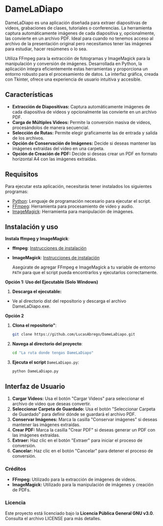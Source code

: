 # DameLaDiapo

DameLaDiapo es una aplicación diseñada para extraer diapositivas de videos, grabaciones de clases, tutoriales o conferencias. La herramienta captura automáticamente imágenes de cada diapositiva y, opcionalmente, las convierte en un archivo PDF. Ideal para cuando no tenemos acceso al archivo de la presentación original pero necesitamos tener las imágenes para estudiar, hacer resúmenes o lo sea. 

Utiliza FFmpeg para la extracción de fotogramas y ImageMagick para la manipulación y conversión de imágenes. Desarrollada en Python, la aplicación integra eficientemente estas herramientas y proporciona un entorno robusto para el procesamiento de datos. La interfaz gráfica, creada con Tkinter, ofrece una experiencia de usuario intuitiva y accesible.

## Características

- **Extracción de Diapositivas:** Captura automáticamente imágenes de cada diapositiva de videos y opcionalmente las convierte en un archivo PDF.
- **Carga de Múltiples Videos:** Permite la conversión masiva de videos, procesándolos de manera secuencial.
- **Selección de Rutas:** Permite elegir graficamente las de entrada y salida de los archivos.
- **Opción de Conservación de Imágenes:** Decide si deseas mantener las imágenes extraídas del video en una carpeta.
- **Opción de Creación de PDF:** Decide si deseas crear un PDF en formato horizontal A4 con las imágenes extraídas.




## Requisitos

Para ejecutar esta aplicación, necesitarás tener instalados los siguientes programas:

- [Python](https://www.python.org/downloads/): Lenguaje de programación necesario para ejecutar el script.
- [FFmpeg](https://ffmpeg.org/download.html): Herramienta para procesamiento de video y audio.
- [ImageMagick](https://imagemagick.org/script/download.php): Herramienta para manipulación de imágenes.


## Instalación y uso

**Instala ffmpeg y ImageMagick**:

- **ffmpeg**: [Instrucciones de instalación](https://ffmpeg.org/download.html)
- **ImageMagick**: [Instrucciones de instalación](https://imagemagick.org/script/download.php)
     
  Asegúrate de agregar FFmpeg e ImageMagick a tu variable de entorno `PATH` para que el script pueda encontrarlos y ejecutarlos correctamente.


**Opción 1: Uso del Ejecutable (Solo Windows)**
1. **Descarga el ejecutable:**
- Ve al directorio dist del repositorio y descarga el archivo DameLaDiapo.exe.


**Opción 2**
1. **Clona el repositorio"**:

    ```bash
    git clone https://github.com/LucasAbrego/DameLaDiapo.git
    ```

2. **Navega al directorio del proyecto**:

    ```bash
    cd "La ruta donde tengas DameLaDiapo"
    ```

3. **Ejecuta el script** `DameLaDiapo.py`:

    ```bash
    python DameLaDiapo.py
    ```



## Interfaz de Usuario
1. **Cargar Videos:** Usa el botón "Cargar Videos" para seleccionar el archivo de video que deseas convertir.
2. **Seleccionar Carpeta de Guardado:** Usa el botón "Seleccionar Carpeta de Guardado" para definir dónde se guardará el archivo PDF.
3. **Conservar Imágenes:** Marca la casilla "Conservar imágenes" si deseas mantener las imágenes extraídas.
4. **Crear PDF:** Marca la casilla "Crear PDF" si deseas generar un PDF con las imágenes extraídas.
5. **Extraer:** Haz clic en el botón "Extraer" para iniciar el proceso de conversión.
6. **Cancelar:** Haz clic en el botón "Cancelar" para detener el proceso de conversión.

### Créditos
- **FFmpeg:** Utilizado para la extracción de imágenes de videos.
- **ImageMagick:** Utilizado para la manipulación de imágenes y creación de PDFs.


### Licencia
Este proyecto está licenciado bajo la **Licencia Pública General GNU v3.0**. Consulta el archivo LICENSE para más detalles.
